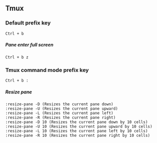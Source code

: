 ## Tmux

### Default prefix key
```
Ctrl + b
```

##### Pane enter full screen
```
Ctrl + b z
```

### Tmux command mode prefix key
```
Ctrl + b :
```

##### Resize pane
```
:resize-pane -D (Resizes the current pane down)
:resize-pane -U (Resizes the current pane upward)
:resize-pane -L (Resizes the current pane left)
:resize-pane -R (Resizes the current pane right)
:resize-pane -D 10 (Resizes the current pane down by 10 cells)
:resize-pane -U 10 (Resizes the current pane upward by 10 cells)
:resize-pane -L 10 (Resizes the current pane left by 10 cells)
:resize-pane -R 10 (Resizes the current pane right by 10 cells)
```